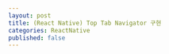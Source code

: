 ```yaml
---
layout: post
title: (React Native) Top Tab Navigator 구현
categories: ReactNative
published: false
---
```

